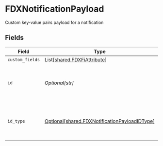 # FDXNotificationPayload

Custom key-value pairs payload for a notification


## Fields

| Field                                                                                                | Type                                                                                                 | Required                                                                                             | Description                                                                                          |
| ---------------------------------------------------------------------------------------------------- | ---------------------------------------------------------------------------------------------------- | ---------------------------------------------------------------------------------------------------- | ---------------------------------------------------------------------------------------------------- |
| `custom_fields`                                                                                      | List[[shared.FDXFiAttribute](../../models/shared/fdxfiattribute.md)]                                 | :heavy_minus_sign:                                                                                   | N/A                                                                                                  |
| `id`                                                                                                 | *Optional[str]*                                                                                      | :heavy_minus_sign:                                                                                   | ID for the origination entity related to the notification                                            |
| `id_type`                                                                                            | [Optional[shared.FDXNotificationPayloadIDType]](../../models/shared/fdxnotificationpayloadidtype.md) | :heavy_minus_sign:                                                                                   | Type of entity causing origination of a notification                                                 |
